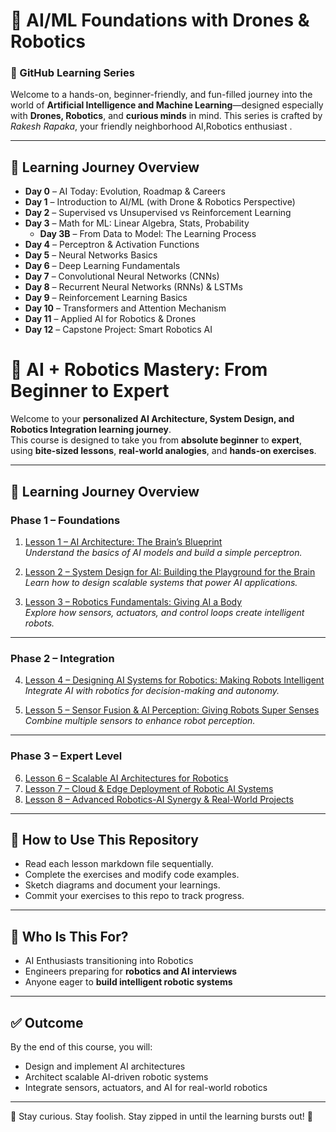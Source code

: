 # 🤖 AI/ML Foundations with Drones & Robotics  
### 📘 GitHub Learning Series  

Welcome to a hands-on, beginner-friendly, and fun-filled journey into the world of **Artificial Intelligence and Machine Learning**—designed especially with **Drones, Robotics**, and **curious minds** in mind. This series is crafted by *Rakesh Rapaka*, your friendly neighborhood AI,Robotics enthusiast .

---

## 📅 Learning Journey Overview


- **Day 0** – AI Today: Evolution, Roadmap & Careers  
- **Day 1** – Introduction to AI/ML (with Drone & Robotics Perspective)  
- **Day 2** – Supervised vs Unsupervised vs Reinforcement Learning  
- **Day 3** – Math for ML: Linear Algebra, Stats, Probability  
  - **Day 3B** – From Data to Model: The Learning Process  
- **Day 4** – Perceptron & Activation Functions  
- **Day 5** – Neural Networks Basics  
- **Day 6** – Deep Learning Fundamentals  
- **Day 7** – Convolutional Neural Networks (CNNs)  
- **Day 8** – Recurrent Neural Networks (RNNs) & LSTMs  
- **Day 9** – Reinforcement Learning Basics  
- **Day 10** – Transformers and Attention Mechanism  
- **Day 11** – Applied AI for Robotics & Drones  
- **Day 12** – Capstone Project: Smart Robotics AI

# 🚀 AI + Robotics Mastery: From Beginner to Expert

Welcome to your **personalized AI Architecture, System Design, and Robotics Integration learning journey**.  
This course is designed to take you from **absolute beginner** to **expert**, using **bite-sized lessons**, **real-world analogies**, and **hands-on exercises**.

---

## 📅 Learning Journey Overview

### **Phase 1 – Foundations**
1. [Lesson 1 – AI Architecture: The Brain’s Blueprint](/Lesson1/Lesson1_JusBegin.md)  
   *Understand the basics of AI models and build a simple perceptron.*

2. [Lesson 2 – System Design for AI: Building the Playground for the Brain](/Lesson2/SystemDesign_for_AI_Advance.md)  
   *Learn how to design scalable systems that power AI applications.*

3. [Lesson 3 – Robotics Fundamentals: Giving AI a Body](/Lesson3/Giving_AI_Body_Advance.md)  
   *Explore how sensors, actuators, and control loops create intelligent robots.*

---

### **Phase 2 – Integration**
4. [Lesson 4 – Designing AI Systems for Robotics: Making Robots Intelligent](/Lesson4/Designing_AI_Systems_for_Robotics_Advance.md)  
   *Integrate AI with robotics for decision-making and autonomy.*

5. [Lesson 5 – Sensor Fusion & AI Perception: Giving Robots Super Senses](/Lesson5/SensorFusion_And_AIPerception_Advance.md)  
   *Combine multiple sensors to enhance robot perception.*

---

### **Phase 3 – Expert Level** 
6. [Lesson 6 – Scalable AI Architectures for Robotics](/Lesson6/ScalableAI_Architectures_Robotics_Advance.md) 
7. [Lesson 7 – Cloud & Edge Deployment of Robotic AI Systems](/Lesson7/Cloud_And_EdgeDeployment_Robotic_AISystems_Advance.md)  
8. [Lesson 8 – Advanced Robotics-AI Synergy & Real-World Projects](/Lesson8/Obotics-AI_Synergy_Advance.md)  

---

## 🧠 How to Use This Repository
- Read each lesson markdown file sequentially.
- Complete the exercises and modify code examples.
- Sketch diagrams and document your learnings.
- Commit your exercises to this repo to track progress.

---

## 🎯 Who Is This For?
- AI Enthusiasts transitioning into Robotics  
- Engineers preparing for **robotics and AI interviews**  
- Anyone eager to **build intelligent robotic systems**

---

## ✅ Outcome
By the end of this course, you will:
- Design and implement AI architectures  
- Architect scalable AI-driven robotic systems  
- Integrate sensors, actuators, and AI for real-world robotics

---

🎯 Stay curious. Stay foolish. Stay zipped in until the learning bursts out! 🚀  
</details>



